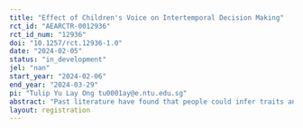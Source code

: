 ```yaml
---
title: "Effect of Children's Voice on Intertemporal Decision Making"
rct_id: "AEARCTR-0012936"
rct_id_num: "12936"
doi: "10.1257/rct.12936-1.0"
date: "2024-02-05"
status: "in_development"
jel: "nan"
start_year: "2024-02-06"
end_year: "2024-03-29"
pi: "Tulip Yu Lay Ong tu0001ay@e.ntu.edu.sg"
abstract: "Past literature have found that people could infer traits and characteristics of the speaker just by hearing the voice. There have also been studies that found that different types of voices could elicit different decision making behaviours. However, the effect of children's voice on people's decision making have been rarely studied. Hence, this study aims to fill this gap by studying how children's voice could influence ones' intertemporal decision making. All participants will make a series of binary decisions in a standard time preference task, choosing between an immediate, smaller reward, versus a delayed larger reward. However, the type of voice that will hear the description of the delayed rewards will depend on the condition that they are randomly assigned to. Those in the Child condition will hear the delayed rewards being described using a child voice while those in the Adult condition will hear the same delayed rewards being described using an adult voice."
layout: registration
---
```


